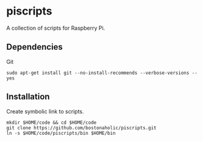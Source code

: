 # piscripts

A collection of scripts for Raspberry Pi.

## Dependencies

Git

```
sudo apt-get install git --no-install-recommends --verbose-versions --yes
```

## Installation

Create symbolic link to scripts.

```
mkdir $HOME/code && cd $HOME/code
git clone https://github.com/bostonaholic/piscripts.git
ln -s $HOME/code/piscripts/bin $HOME/bin
```
